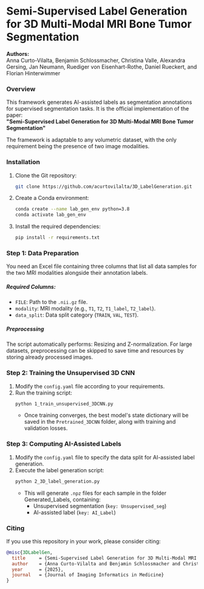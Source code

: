 # Semi-Supervised Label Generation for 3D Multi-Modal MRI Bone Tumor Segmentation

**Authors:**  
Anna Curto-Vilalta, Benjamin Schlossmacher, Christina Valle, Alexandra Gersing, Jan Neumann, Ruediger von Eisenhart-Rothe, Daniel Rueckert, and Florian Hinterwimmer  

### Overview  
This framework generates AI-assisted labels as segmentation annotations for supervised segmentation tasks. It is the official implementation of the paper:  
**"Semi-Supervised Label Generation for 3D Multi-Modal MRI Bone Tumor Segmentation"**  

The framework is adaptable to any volumetric dataset, with the only requirement being the presence of two image modalities.  

### Installation  
1. Clone the Git repository:  
   ```bash
   git clone https://github.com/acurtovilalta/3D_LabelGeneration.git
   ```
2. Create a Conda environment:  
   ```bash
   conda create --name lab_gen_env python=3.8
   conda activate lab_gen_env
   ```
3. Install the required dependencies:  
   ```bash
   pip install -r requirements.txt
   ```

### Step 1: Data Preparation  
You need an Excel file containing three columns that list all data samples for the two MRI modalities alongside their annotation labels.  

##### Required Columns:
- `FILE`: Path to the `.nii.gz` file.  
- `modality`: MRI modality (e.g., `T1`, `T2`, `T1_label`, `T2_label`).  
- `data_split`: Data split category (`TRAIN`, `VAL`, `TEST`).  

##### Preprocessing
The script automatically performs: Resizing and Z-normalization. For large datasets, preprocessing can be skipped to save time and resources by storing already processed images.  

### Step 2: Training the Unsupervised 3D CNN  
1. Modify the `config.yaml` file according to your requirements.  
2. Run the training script:  
   ```bash
   python 1_train_unsupervised_3DCNN.py
   ```
   - Once training converges, the best model's state dictionary will be saved in the `Pretrained_3DCNN` folder, along with training and validation losses.  

### Step 3: Computing AI-Assisted Labels  
1. Modify the `config.yaml` file to specify the data split for AI-assisted label generation.  
2. Execute the label generation script:  
   ```bash
   python 2_3D_label_generation.py
   ```
   - This will generate `.npz` files for each sample in the folder Generated_Labels, containing:  
     - Unsupervised segmentation (`key: Unsupervised_seg`)  
     - AI-assisted label (`key: AI_Label`)  

### Citing  
If you use this repository in your work, please consider citing:  

```bibtex
@misc{3DLabelGen,
  title     = {Semi-Supervised Label Generation for 3D Multi-Modal MRI Bone Tumor Segmentation}, 
  author    = {Anna Curto-Vilalta and Benjamin Schlossmacher and Christina Valle and Alexandra Gersing and Jan Neumann and Ruediger von Eisenhart-Rothe and Daniel Rueckert and Florian Hinterwimmer},
  year      = {2025},
  journal   = {Journal of Imaging Informatics in Medicine}
}
```